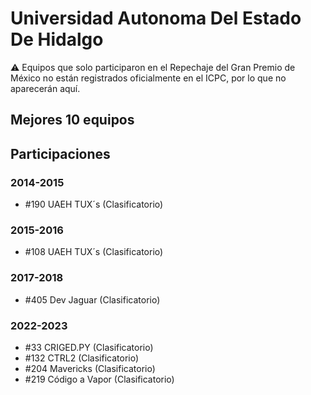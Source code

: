 # Universidad Autonoma Del Estado De Hidalgo

:warning: Equipos que solo participaron en el Repechaje del Gran Premio de México no están registrados oficialmente en el ICPC, por lo que no aparecerán aquí.

## Mejores 10 equipos


## Participaciones

### 2014-2015

- #190 UAEH TUX´s (Clasificatorio)

### 2015-2016

- #108 UAEH TUX´s (Clasificatorio)

### 2017-2018

- #405 Dev Jaguar (Clasificatorio)

### 2022-2023

- #33 CRIGED.PY (Clasificatorio)
- #132 CTRL2 (Clasificatorio)
- #204 Mavericks (Clasificatorio)
- #219 Código a Vapor (Clasificatorio)



